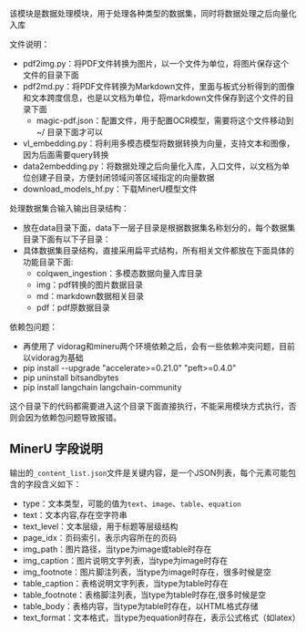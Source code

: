 该模块是数据处理模块，用于处理各种类型的数据集，同时将数据处理之后向量化入库

文件说明：
- pdf2img.py：将PDF文件转换为图片，以一个文件为单位，将图片保存这个文件的目录下面
- pdf2md.py：将PDF文件转换为Markdown文件，里面与板式分析得到的图像和文本跨度信息，也是以文档为单位，将markdown文件保存到这个文件的目录下面
    - magic-pdf.json：配置文件，用于配置OCR模型，需要将这个文件移动到 ~/ 目录下面才可以
- vl_embedding.py：将利用多模态模型将数据转换为向量，支持文本和图像，因为后面需要query转换
- data2embedding.py：将数据处理之后向量化入库，入口文件，以文档为单位创建子目录，方便封闭领域问答区域指定的向量数据
- download_models_hf.py：下载MinerU模型文件

处理数据集合输入输出目录结构：
- 放在data目录下面，data下一层子目录是根据数据集名称划分的，每个数据集目录下面有以下子目录：
- 具体数据集目录结构，直接采用扁平式结构，所有相关文件都放在下面具体的功能目录下面:
    - colqwen_ingestion：多模态数据向量入库目录
    - img：pdf转换的图片数据目录
    - md：markdown数据相关目录
    - pdf：pdf原数据目录

依赖包问题：
- 再使用了 vidorag和mineru两个环境依赖之后，会有一些依赖冲突问题，目前以vidorag为基础
- pip install --upgrade "accelerate>=0.21.0" "peft>=0.4.0"
- pip uninstall bitsandbytes
- pip install langchain langchain-community

这个目录下的代码都需要进入这个目录下面直接执行，不能采用模块方式执行，否则会因为依赖包问题导致报错。

## MinerU 字段说明

输出的`_content_list.json`文件是关键内容，是一个JSON列表，每个元素可能包含的字段含义如下：
- type：文本类型，可能的值为`text`、`image`、`table`、`equation`
- text：文本内容,存在空字符串
- text_level：文本层级，用于标题等层级结构
- page_idx：页码索引，表示内容所在的页码
- img_path：图片路径，当type为image或table时存在
- img_caption：图片说明文字列表，当type为image时存在
- img_footnote：图片脚注列表，当type为image时存在，很多时候是空
- table_caption：表格说明文字列表，当type为table时存在
- table_footnote：表格脚注列表，当type为table时存在,很多时候是空
- table_body：表格内容，当type为table时存在，以HTML格式存储
- text_format：文本格式，当type为equation时存在，表示公式格式（如latex）
